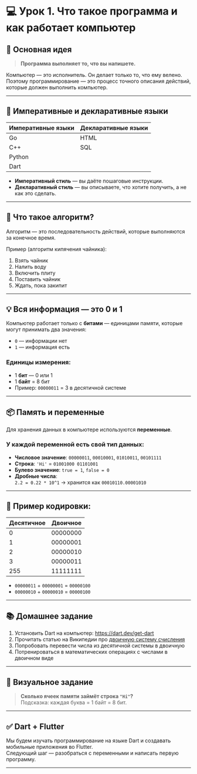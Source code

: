 # 💻 Урок 1. Что такое программа и как работает компьютер

## 🧠 Основная идея
> **Программа выполняет то, что вы напишете.**

Компьютер — это исполнитель. Он делает только то, что ему велено. Поэтому программирование — это процесс точного описания действий, которые должен выполнить компьютер.

---

## 🔀 Императивные и декларативные языки

| Императивные языки       | Декларативные языки         |
|--------------------------|-----------------------------|
| Go                       | HTML                        |
| C++                      | SQL                         |
| Python                   |                             |
| Dart                     |                             |

- **Императивный стиль** — вы даёте пошаговые инструкции.
- **Декларативный стиль** — вы описываете, что хотите получить, а не как это сделать.

---

## 🧾 Что такое алгоритм?

Алгоритм — это последовательность действий, которые выполняются за конечное время.

Пример (алгоритм кипячения чайника):
1. Взять чайник
2. Налить воду
3. Включить плиту
4. Поставить чайник
5. Ждать, пока закипит

---

## 💡 Вся информация — это 0 и 1

Компьютер работает только с **битами** — единицами памяти, которые могут принимать два значения:
- `0` — информации нет
- `1` — информация есть

### Единицы измерения:
- 1 **бит** — 0 или 1
- 1 **байт** = 8 бит
- Пример: `00000011` = 3 в десятичной системе

---

## 📦 Память и переменные

Для хранения данных в компьютере используются **переменные**.

### У каждой переменной есть свой тип данных:
- **Числовое значение**: `00000011`, `00010001`, `01010011`, `00101111`
- **Строка**: `'Hi'` = `01001000 01101001`
- **Булево значение**: `true = 1`, `false = 0`
- **Дробные числа**:  
  `2.2 = 0.22 * 10^1` → хранится как `00010110.00001010`

---

## 🧠 Пример кодировки:

| Десятичное | Двоичное                |
|------------|-------------------------|
| 0          | 00000000                |
| 1          | 00000001                |
| 2          | 00000010                |
| 3          | 00000011                |
| 255        | 11111111                |

- `00000011` + `00000001` = `00000100`
- `00000010` + `00000010` = `00000100`

---

## 📚 Домашнее задание

1. Установить Dart на компьютер: https://dart.dev/get-dart
2. Прочитать статью на Википедии про [двоичную систему счисления](https://ru.wikipedia.org/wiki/Двоичная_система_счисления)
3. Попробовать перевести числа из десятичной системы в двоичную
4. Потренироваться в математических операциях с числами в двоичном виде

---

## 🧩 Визуальное задание

> **Сколько ячеек памяти займёт строка `"Hi"`?**  
Подсказка: каждая буква = 1 байт = 8 бит.

---

## ✅ Dart + Flutter

Мы будем изучать программирование на языке Dart и создавать мобильные приложения во Flutter.  
Следующий шаг — разобраться с переменными и написать первую программу.

---

